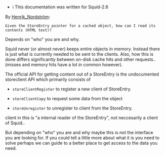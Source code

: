   - :information_source:
    This documentation was written for Squid-2.6

By
[Henrik_Nordström](/Henrik_Nordstr%C3%B6m):

    Given the StoreEntry pointer for a cached object, how can I read its contents (HTML text)?

Depends on "who" you are and why.

Squid never (or almost never) keeps entire objects in memory. Instead
there is just what is currently needed to be sent to the clients. Also,
how this is done differs significantly between on-disk cache hits and
other requests.. (misses and memory hits have a lot in common however).

The official API for getting content out of a StoreEntry is the
undocumented storeclient API which primarily consists of

  - `storeClientRegister` to register a new client of StoreEntry.

  - `storeClientCopy` to request some data from the object

  - `storeUnregister` to unregister to client from the StoreEntry.

client in this is "a internal reader of the StoreEntry", not neccesarily
a client of Squid..

But depending on "who" you are and why maybe this is not the interface
you are looking for. If you could tell a little more about what it is
you need to solve perhaps we can guide to a better place to get access
to the data you need.
